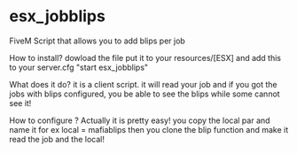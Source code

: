 # esx_jobblips
FiveM Script that allows you to add blips per job


How to install? 
dowload the file put it to your resources/[ESX] and add this to your server.cfg "start esx_jobblips" 

What does it do? 
it is a client script. it will read your job and if you got the jobs with blips configured, you be able to see the blips while some cannot see it! 

How to configure ? 
 Actually it is pretty easy! you copy the local par and name it for ex local = mafiablips
 then you clone the blip function and make it read the job and the local! 
 
 
